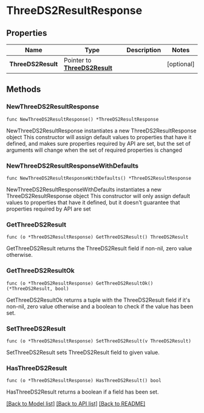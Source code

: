 # ThreeDS2ResultResponse

## Properties

Name | Type | Description | Notes
------------ | ------------- | ------------- | -------------
**ThreeDS2Result** | Pointer to [**ThreeDS2Result**](ThreeDS2Result.md) |  | [optional] 

## Methods

### NewThreeDS2ResultResponse

`func NewThreeDS2ResultResponse() *ThreeDS2ResultResponse`

NewThreeDS2ResultResponse instantiates a new ThreeDS2ResultResponse object
This constructor will assign default values to properties that have it defined,
and makes sure properties required by API are set, but the set of arguments
will change when the set of required properties is changed

### NewThreeDS2ResultResponseWithDefaults

`func NewThreeDS2ResultResponseWithDefaults() *ThreeDS2ResultResponse`

NewThreeDS2ResultResponseWithDefaults instantiates a new ThreeDS2ResultResponse object
This constructor will only assign default values to properties that have it defined,
but it doesn't guarantee that properties required by API are set

### GetThreeDS2Result

`func (o *ThreeDS2ResultResponse) GetThreeDS2Result() ThreeDS2Result`

GetThreeDS2Result returns the ThreeDS2Result field if non-nil, zero value otherwise.

### GetThreeDS2ResultOk

`func (o *ThreeDS2ResultResponse) GetThreeDS2ResultOk() (*ThreeDS2Result, bool)`

GetThreeDS2ResultOk returns a tuple with the ThreeDS2Result field if it's non-nil, zero value otherwise
and a boolean to check if the value has been set.

### SetThreeDS2Result

`func (o *ThreeDS2ResultResponse) SetThreeDS2Result(v ThreeDS2Result)`

SetThreeDS2Result sets ThreeDS2Result field to given value.

### HasThreeDS2Result

`func (o *ThreeDS2ResultResponse) HasThreeDS2Result() bool`

HasThreeDS2Result returns a boolean if a field has been set.


[[Back to Model list]](../README.md#documentation-for-models) [[Back to API list]](../README.md#documentation-for-api-endpoints) [[Back to README]](../README.md)


